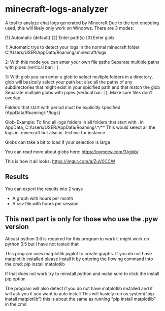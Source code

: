 # minecraft-logs-analyzer
A tool to analyze chat logs generated by Minecraft
Due to the text encoding used, this will likely only work on Windows.
There are 3 modes:

[1] Automatic (default)
[2] Enter path(s)
[3] Enter glob

1: Automatic trys to detect your logs in the normal minecraft folder 
C:/Users/USER/AppData/Roaming/.minecraft/logs

2: With this mode you can enter your own file paths
Separate multiple paths with pipes (vertical bar: | ).

3: With glob you can enter a glob to select multiple folders in a directory,
glob will basically select your path but also all the paths of any subdirectories that might exist in your spicified path and that match the glob
Separate multiple globs with pipes (vertical bar: | ). Make sure files don't overlap

Folders that start with period must be explicitly specified
(AppData/Roaming/.*/logs)

Glob-Example: To find all logs folders in all folders that start with . in AppData,
C:/Users/USER/AppData/Roaming/.*/**
This would select all the logs in .minecraft but also in .technic for instance

Globs can take a bit to load if your selection is large

You can read more about globs here: https://pymotw.com/3/glob/

This is how it all looks: https://imgur.com/a/ZuV0CCW

Results
--------------
You can export the results into 2 ways
- A graph with hours per month
- A csv file with hours per session

This next part is only for those who use the .pyw version
-----------------------------------------------------------------------------------------------
Atleast python 3.6 is required for this program to work it might work on python 3.5 but I have not tested that

This program uses matplotlib pyplot to create graphs. If you do not have matplotlib installed please install it by entering the flowing command into the cmd:
pip install matplotlib

If that does not work try to reinstall python and make sure to click the install pip option

The program will also detect if you do not have matplotlib installed and it will ask you if you want to auto install
This will basicly run os.system("pip install matplotlib") this is about the same as running "pip install matplotlib" in the cmd





